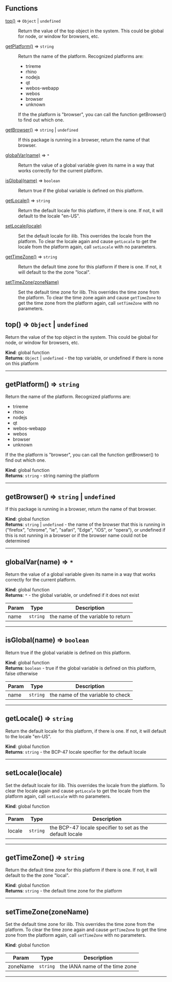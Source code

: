 ## Functions

<dl>
<dt><a href="#top">top()</a> ⇒ <code>Object</code> | <code>undefined</code></dt>
<dd><p>Return the value of the top object in the system. This could be global
for node, or window for browsers, etc.</p>
</dd>
<dt><a href="#getPlatform">getPlatform()</a> ⇒ <code>string</code></dt>
<dd><p>Return the name of the platform. Recognized platforms are:</p>
<ul>
<li>trireme</li>
<li>rhino</li>
<li>nodejs</li>
<li>qt</li>
<li>webos-webapp</li>
<li>webos</li>
<li>browser</li>
<li>unknown</li>
</ul>
<p>If the the platform is &quot;browser&quot;, you can call the function getBrowser()
to find out which one.</p>
</dd>
<dt><a href="#getBrowser">getBrowser()</a> ⇒ <code>string</code> | <code>undefined</code></dt>
<dd><p>If this package is running in a browser, return the name of that browser.</p>
</dd>
<dt><a href="#globalVar">globalVar(name)</a> ⇒ <code>*</code></dt>
<dd><p>Return the value of a global variable given its name in a way that works
correctly for the current platform.</p>
</dd>
<dt><a href="#isGlobal">isGlobal(name)</a> ⇒ <code>boolean</code></dt>
<dd><p>Return true if the global variable is defined on this platform.</p>
</dd>
<dt><a href="#getLocale">getLocale()</a> ⇒ <code>string</code></dt>
<dd><p>Return the default locale for this platform, if there is one.
If not, it will default to the locale &quot;en-US&quot;.<p></p>
</dd>
<dt><a href="#setLocale">setLocale(locale)</a></dt>
<dd><p>Set the default locale for ilib. This overrides the locale from the
platform. To clear the locale again and cause <code>getLocale</code> to
get the locale from the platform again, call <code>setLocale</code> with no
parameters.<p></p>
</dd>
<dt><a href="#getTimeZone">getTimeZone()</a> ⇒ <code>string</code></dt>
<dd><p>Return the default time zone for this platform if there is one.
If not, it will default to the the zone &quot;local&quot;.<p></p>
</dd>
<dt><a href="#setTimeZone">setTimeZone(zoneName)</a></dt>
<dd><p>Set the default time zone for ilib. This overrides the time zone from the
platform. To clear the time zone again and cause <code>getTimeZone</code> to
get the time zone from the platform again, call <code>setTimeZone</code> with no
parameters.<p></p>
</dd>
</dl>

<a name="top"></a>

## top() ⇒ <code>Object</code> \| <code>undefined</code>
Return the value of the top object in the system. This could be global
for node, or window for browsers, etc.

**Kind**: global function  
**Returns**: <code>Object</code> \| <code>undefined</code> - the top variable, or undefined if there is none on this
platform  

* * *

<a name="getPlatform"></a>

## getPlatform() ⇒ <code>string</code>
Return the name of the platform. Recognized platforms are:
- trireme
- rhino
- nodejs
- qt
- webos-webapp
- webos
- browser
- unknown

If the the platform is "browser", you can call the function getBrowser()
to find out which one.

**Kind**: global function  
**Returns**: <code>string</code> - string naming the platform  

* * *

<a name="getBrowser"></a>

## getBrowser() ⇒ <code>string</code> \| <code>undefined</code>
If this package is running in a browser, return the name of that browser.

**Kind**: global function  
**Returns**: <code>string</code> \| <code>undefined</code> - the name of the browser that this is running in ("firefox", "chrome", "ie",
"safari", "Edge", "iOS", or "opera"), or undefined if this is not running in a browser or if
the browser name could not be determined  

* * *

<a name="globalVar"></a>

## globalVar(name) ⇒ <code>\*</code>
Return the value of a global variable given its name in a way that works
correctly for the current platform.

**Kind**: global function  
**Returns**: <code>\*</code> - the global variable, or undefined if it does not exist  

| Param | Type | Description |
| --- | --- | --- |
| name | <code>string</code> | the name of the variable to return |


* * *

<a name="isGlobal"></a>

## isGlobal(name) ⇒ <code>boolean</code>
Return true if the global variable is defined on this platform.

**Kind**: global function  
**Returns**: <code>boolean</code> - true if the global variable is defined on this platform, false otherwise  

| Param | Type | Description |
| --- | --- | --- |
| name | <code>string</code> | the name of the variable to check |


* * *

<a name="getLocale"></a>

## getLocale() ⇒ <code>string</code>
Return the default locale for this platform, if there is one.
If not, it will default to the locale "en-US".<p>

**Kind**: global function  
**Returns**: <code>string</code> - the BCP-47 locale specifier for the default locale  

* * *

<a name="setLocale"></a>

## setLocale(locale)
Set the default locale for ilib. This overrides the locale from the
platform. To clear the locale again and cause `getLocale` to
get the locale from the platform again, call `setLocale` with no
parameters.<p>

**Kind**: global function  

| Param | Type | Description |
| --- | --- | --- |
| locale | <code>string</code> | the BCP-47 locale specifier to set as the default locale |


* * *

<a name="getTimeZone"></a>

## getTimeZone() ⇒ <code>string</code>
Return the default time zone for this platform if there is one.
If not, it will default to the the zone "local".<p>

**Kind**: global function  
**Returns**: <code>string</code> - the default time zone for the platform  

* * *

<a name="setTimeZone"></a>

## setTimeZone(zoneName)
Set the default time zone for ilib. This overrides the time zone from the
platform. To clear the time zone again and cause `getTimeZone` to
get the time zone from the platform again, call `setTimeZone` with no
parameters.<p>

**Kind**: global function  

| Param | Type | Description |
| --- | --- | --- |
| zoneName | <code>string</code> | the IANA name of the time zone |


* * *

